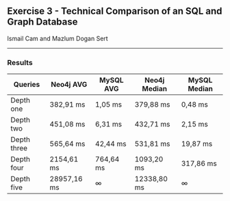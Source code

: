 ## Exercise 3 - Technical Comparison of an SQL and Graph Database

Ismail Cam and Mazlum Dogan Sert

---

### Results

<table width="100%">
    <thead>
    <tr>
        <th>Queries</th>
        <th>Neo4j AVG</th>
        <th>MySQL AVG</th>
        <th>Neo4j Median</th>
        <th>MySQL Median</th>
    </tr>
    </thead>
    <tbody>
    <tr>
        <td>Depth one</td>
        <td>382,91 ms</td>
        <td>1,05 ms</td>
        <td>379,88 ms</td>
        <td>0,48 ms</td>
    </tr>
    <tr>
        <td>Depth two</td>
        <td>451,08 ms</td>
        <td>6,31 ms</td>
        <td>432,71 ms</td>
        <td>2,15 ms</td>
    </tr>
    <tr>
        <td>Depth three</td>
        <td>565,64 ms</td>
        <td>42,44 ms</td>
        <td>531,81 ms</td>
        <td>19,87 ms</td>
    </tr>
    <tr>
        <td>Depth four</td>
        <td>2154,61 ms</td>
        <td>764,64 ms</td>
        <td>1093,20 ms</td>
        <td>317,86 ms</td>
    </tr>
    <tr>
        <td>Depth five</td>
        <td>28957,16 ms</td>
        <td>∞</td>
        <td>12338,80 ms</td>
        <td>∞</td>
    </tr>
    </tbody>
</table>